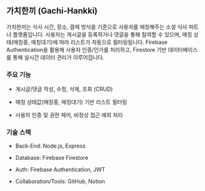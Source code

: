 ## 가치한끼 (Gachi-Hankki)

가치한끼는 식사 시간, 장소, 결제 방식을 기준으로 사용자를 매칭해주는 소셜 식사 파트너 플랫폼입니다.
사용자는 게시글을 등록하거나 댓글을 통해 참여할 수 있으며, 매칭 상태(매칭중, 매칭대기)에 따라 리스트가 자동으로 필터링됩니다.
Firebase Authentication을 활용해 사용자 인증/인가를 처리하고, Firestore 기반 데이터베이스를 통해 실시간 데이터 관리가 이루어집니다.

### 주요 기능

- 게시글/댓글 작성, 수정, 삭제, 조회 (CRUD)

- 매칭 상태값(매칭중, 매칭대기) 기반 리스트 필터링

- 사용자 인증 및 권한 제어, 비정상 접근 예외 처리

### 기술 스택

- Back-End: Node.js, Express

- Database: Firebase Firestore

- Auth: Firebase Authentication, JWT

- Collaboration/Tools: GitHub, Notion
